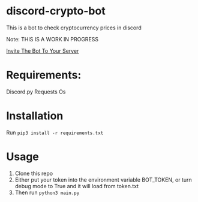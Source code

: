 # discord-crypto-bot

This is a bot to check cryptocurrency prices in discord

Note: THIS IS A WORK IN PROGRESS

[Invite The Bot To Your Server](https://discord.com/api/oauth2/authorize?client_id=828195695126380564&permissions=67611712&scope=bot)

# Requirements:

Discord.py
Requests
Os

# Installation

Run ```pip3 install -r requirements.txt```


# Usage

1. Clone this repo
2. Either put your token into the environment variable BOT_TOKEN, or turn debug mode to True and it will load from token.txt
3. Then run ```python3 main.py```

